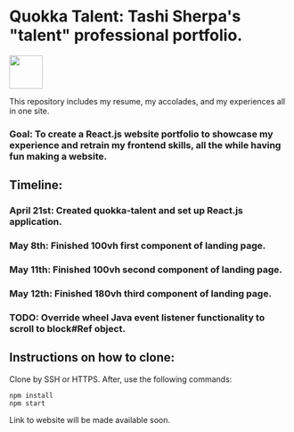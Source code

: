 # Quokka Talent: Tashi Sherpa's "talent" professional portfolio.

<img src="https://user-images.githubusercontent.com/68435081/233759182-7c343ffe-312a-4e0a-939f-0435be21b765.png" width="60vw" height="60vh">

This repository includes my resume, my accolades, and my experiences all in one site.

### Goal: To create a React.js website portfolio to showcase my experience and retrain my frontend skills, all the while having fun making a website.

## Timeline:

### April 21st: Created quokka-talent and set up React.js application.

### May 8th: Finished 100vh first component of landing page.

### May 11th: Finished 100vh second component of landing page.

### May 12th: Finished 180vh third component of landing page.

### TODO: Override wheel Java event listener functionality to scroll to block\#Ref object.

## Instructions on how to clone:

Clone by SSH or HTTPS. After, use the following commands:

```
npm install
npm start
```

Link to website will be made available soon.
